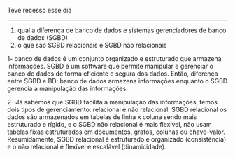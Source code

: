 Teve recesso esse dia 

---

1) qual a diferença de banco de dados e sistemas gerenciadores de banco de dados (SGBD)
2) o que são SGBD relacionais e SGBD não relacionais

1- banco de dados é um conjunto organizado e estruturado que armazena informações. SGBD é um software que permite manipular e gerenciar o banco de dados de forma eficiente e segura dos dados. Então, diferença entre SGBD e BD: banco de dados armazena informações enquanto o SGBD gerencia a manipulação das informações.

2- Já sabemos que SGBD facilita a manipulação das informações, temos dois tipos de gerenciamento: relacional e não relacional. SGBD relacional os dados são armazenados em tabelas de linha x coluna sendo mais estruturado e rígido, e o SGBD não relacional é mais flexível, não usam tabelas fixas estruturados em documentos, grafos, colunas ou chave-valor. 
Resumidamente, SGBD relacional é estruturado e organizado (consistência) e o não relacional é flexível e escalável (dinamicidade).